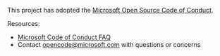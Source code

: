 This project has adopted the [Microsoft Open Source Code of Conduct](https://opensource.microsoft.com/codeofconduct/).

Resources:
- [Microsoft Code of Conduct FAQ](https://opensource.microsoft.com/codeofconduct/faq/)
- Contact [opencode@microsoft.com](mailto:opencode@microsoft.com) with questions or concerns
